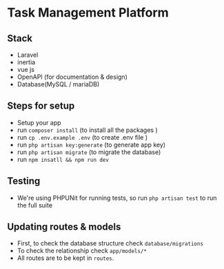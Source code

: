 # Task Management Platform

## Stack
- Laravel
- inertia
- vue js
- OpenAPI (for documentation & design)
- Database(MySQL / mariaDB)


## Steps for setup

- Setup your  app
- run `composer install` (to install all the packages )
- run `cp .env.example .env` (to create .env file )
- run `php artisan key:generate` (to generate app key)
- run `php artisan migrate` (to migrate the database)
- run `npm insatll && npm run dev` 


## Testing

- We're using PHPUNit for running tests, so run `php artisan test` to run the full suite

## Updating routes & models

- First, to check the database structure check `database/migrations`
- To check the relationship check `app/models/*`
- All routes are to be kept in `routes`.
